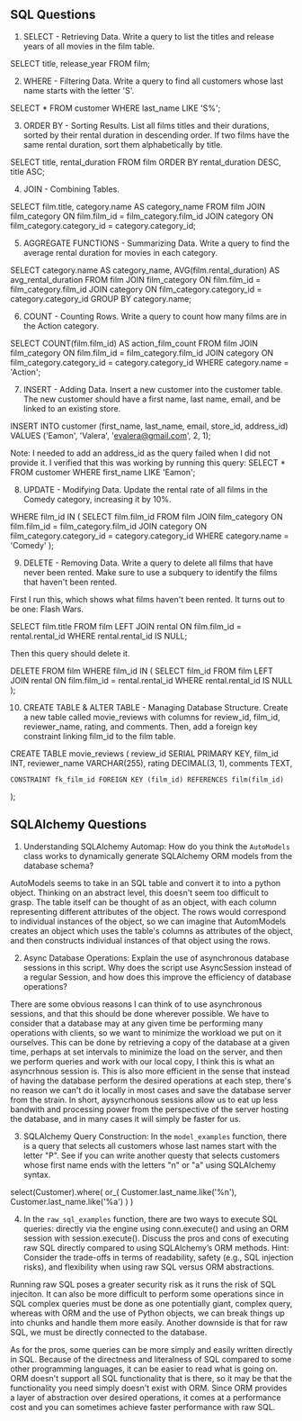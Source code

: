 ## SQL Questions
1. SELECT - Retrieving Data. Write a query to list the titles and release years of all movies in the film table.

SELECT title, release_year FROM film;


2. WHERE - Filtering Data. Write a query to find all customers whose last name starts with the letter 'S'.

SELECT * FROM customer WHERE last_name LIKE 'S%';


3. ORDER BY - Sorting Results. List all films titles and their durations, sorted by their rental duration in descending order. If two films have the same rental duration, sort them alphabetically by title.

SELECT title, rental_duration FROM film ORDER BY rental_duration DESC, title ASC;

4. JOIN - Combining Tables.

SELECT film.title, category.name AS category_name
FROM film
JOIN film_category ON film.film_id = film_category.film_id
JOIN category ON film_category.category_id = category.category_id;


5. AGGREGATE FUNCTIONS - Summarizing Data. Write a query to find the average rental duration for movies in each category.

SELECT category.name AS category_name, AVG(film.rental_duration) AS avg_rental_duration
FROM film
JOIN film_category ON film.film_id = film_category.film_id
JOIN category ON film_category.category_id = category.category_id
GROUP BY category.name;


6. COUNT - Counting Rows. Write a query to count how many films are in the Action category.

SELECT COUNT(film.film_id) AS action_film_count
FROM film
JOIN film_category ON film.film_id = film_category.film_id
JOIN category ON film_category.category_id = category.category_id
WHERE category.name = 'Action';


7. INSERT - Adding Data. Insert a new customer into the customer table. The new customer should have a first name, last name, email, and be linked to an existing store.

INSERT INTO customer (first_name, last_name, email, store_id, address_id)
VALUES ('Eamon', 'Valera', 'evalera@gmail.com', 2, 1);

Note: I needed to add an address_id as the query failed when I did not provide it.
I verified that this was working by running this query: SELECT * FROM customer WHERE first_name LIKE 'Eamon';


8. UPDATE - Modifying Data. Update the rental rate of all films in the Comedy category, increasing it by 10%.

WHERE film_id IN (
    SELECT film.film_id
    FROM film
    JOIN film_category ON film.film_id = film_category.film_id
    JOIN category ON film_category.category_id = category.category_id
    WHERE category.name = 'Comedy'
);


9. DELETE - Removing Data. Write a query to delete all films that have never been rented. Make sure to use a subquery to identify the films that haven't been rented.

First I run this, which shows what films haven't been rented. It turns out to be one: Flash Wars.

SELECT film.title
FROM film
LEFT JOIN rental ON film.film_id = rental.rental_id
WHERE rental.rental_id IS NULL;

Then this query should delete it.

DELETE FROM film
WHERE film_id IN (
    SELECT film_id
    FROM film
    LEFT JOIN rental ON film.film_id = rental.rental_id
    WHERE rental.rental_id IS NULL
);


10. CREATE TABLE & ALTER TABLE - Managing Database Structure. Create a new table called movie_reviews with columns for review_id, film_id, reviewer_name, rating, and comments. Then, add a foreign key constraint linking film_id to the film table.

CREATE TABLE movie_reviews (
    review_id SERIAL PRIMARY KEY,
    film_id INT,
    reviewer_name VARCHAR(255),
    rating DECIMAL(3, 1),
    comments TEXT,                  
    
    CONSTRAINT fk_film_id FOREIGN KEY (film_id) REFERENCES film(film_id)
);



## SQLAlchemy Questions

1. Understanding SQLAlchemy Automap: How do you think the `AutoModels` class works to dynamically generate SQLAlchemy ORM models from the database schema?

AutoModels seems to take in an SQL table and convert it to into a python object. Thinking on an abstract level, this doesn't seem too difficult to grasp. The table itself can be thought of as an object, with each column representing different attributes of the object. The rows would correspond to individual instances of the object, so we can imagine that AutomModels creates an object which uses the table's columns as attributes of the object, and then constructs individual instances of that object using the rows.


2. Async Database Operations: Explain the use of asynchronous database sessions in this script. Why does the script use AsyncSession instead of a regular Session, and how does this improve the efficiency of database operations?

There are some obvious reasons I can think of to use asynchronous sessions, and that this should be done wherever possible. We have to consider that a database may at any given time be performing many operations with clients, so we want to minimize the workload we put on it ourselves. This can be done by retrieving a copy of the database at a given time, perhaps at set intervals to minimize the load on the server, and then we perform queries and work with our local copy, I think this is what an asyncrhnous session is. This is also more efficient in the sense that instead of having the database perform the desired operations at each step, there's no reason we can't do it locally in most cases and save the database server from the strain. In short, aysyncrhonous sessions allow us to eat up less bandwith and processing power from the perspective of the server hosting the database, and in many cases it will simply be faster for us.

3. SQLAlchemy Query Construction: In the `model_examples` function, there is a query that selects all customers whose last names start with the letter "P". See if you can write another questy that selects customers whose first name ends with the letters "n" or "a" using SQLAlchemy syntax.

select(Customer).where(
    or_(
        Customer.last_name.like('%n'),
        Customer.last_name.like('%a')
    )
)



4. In the `raw_sql_examples` function, there are two ways to execute SQL queries: directly via the engine using conn.execute() and using an ORM session with session.execute(). Discuss the pros and cons of executing raw SQL directly compared to using SQLAlchemy’s ORM methods.
Hint: Consider the trade-offs in terms of readability, safety (e.g., SQL injection risks), and flexibility when using raw SQL versus ORM abstractions.

Running raw SQL poses a greater security risk as it runs the risk of SQL injeciton. It can also be more difficult to perform some operations since in SQL complex queries must be done as one potentially giant, complex query, whereas with ORM and the use of Python objects, we can break things up into chunks and handle them more easily. Another downside is that for raw SQL, we must be directly connected to the database.

As for the pros, some queries can be more simply and easily written directly in SQL. Because of the directness and literalness of SQL compared to some other programming languages, it can be easier to read what is going on. ORM doesn't support all SQL functionality that is there, so it may be that the functionality you need simply doesn't exist with ORM. Since ORM provides a layer of abstraction over desired operations, it comes at a performance cost and you can sometimes achieve faster performance with raw SQL.